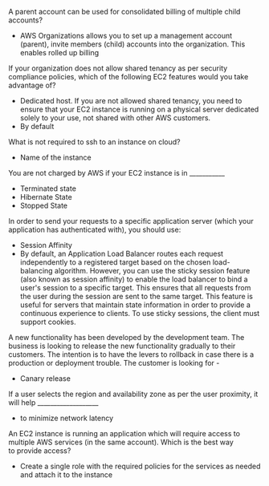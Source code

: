 A parent account can be used for consolidated billing of multiple child accounts?
- AWS Organizations allows you to set up a management account (parent), invite members (child) accounts into the organization. This enables rolled up billing 

If your organization does not allow shared tenancy as per security compliance policies, which of the following EC2 features would you take advantage of?
- Dedicated host. If you are not allowed shared tenancy, you need to ensure that your EC2 instance is running on a physical server dedicated solely to your use, not shared with other AWS customers. 
- By default

What is not required to ssh to an instance on cloud?
- Name of the instance

You are not charged by AWS if your EC2 instance is in ___________
- Terminated state
- Hibernate State
- Stopped State

In order to send your requests to a specific application server (which your application has authenticated with), you should use:
- Session Affinity
- By default, an Application Load Balancer routes each request independently to a registered target based on the chosen load-balancing algorithm. However, you can use the sticky session feature (also known as session affinity) to enable the load balancer to bind a user's session to a specific target. This ensures that all requests from the user during the session are sent to the same target. This feature is useful for servers that maintain state information in order to provide a continuous experience to clients. To use sticky sessions, the client must support cookies.

A new functionality has been developed by the development team. The business is looking to release the new functionality gradually to their customers. The intention is to have the levers to rollback in case there is a production or deployment trouble. The customer is looking for -
- Canary release

If a user selects the region and availability zone as per the user proximity, it will help ___________________
- to minimize network latency

An EC2 instance is running an application which will require access to multiple AWS services (in the same account). Which is the best way to provide access?
- Create a single role with the required policies for the services as needed and attach it to the instance